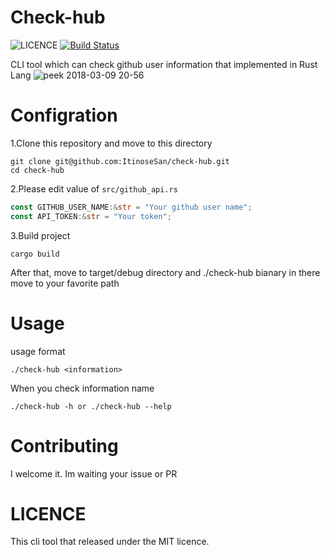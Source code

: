 # Check-hub
![LICENCE](https://img.shields.io/packagist/l/doctrine/orm.svg)
[![Build Status](https://travis-ci.org/ItinoseSan/check-hub.svg?branch=master)](https://travis-ci.org/ItinoseSan/check-hub)

CLI tool which can check github user information that implemented in Rust Lang
![peek 2018-03-09 20-56](https://user-images.githubusercontent.com/24353841/37239141-4c88fa30-2479-11e8-8e21-4d806b0d03c0.gif)
# Configration
1.Clone this repository and move to this directory
```
git clone git@github.com:ItinoseSan/check-hub.git
cd check-hub
```
2.Please edit value of ```src/github_api.rs```
```rust
const GITHUB_USER_NAME:&str = "Your github user name";
const API_TOKEN:&str = "Your token";
```
3.Build project 
```
cargo build
```
After that, move to target/debug directory and ./check-hub bianary in there move to your favorite path
# Usage
usage format
```
./check-hub <information>
````
When you check information name 
````
./check-hub -h or ./check-hub --help
````
# Contributing
I welcome it. Im waiting your issue or PR
# LICENCE
This cli tool that released under the MIT licence.
